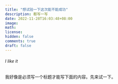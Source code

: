 ```yaml
---
title: "想试验一下这次能不能成功"
description: 都写一写
date: 2022-11-28T16:03:48+08:00
image: 
math: 
license: 
hidden: false
comments: true
draft: false
---
```


###### I like it

我好像是必须写一个标题才能写下面的内容。先来试一下。